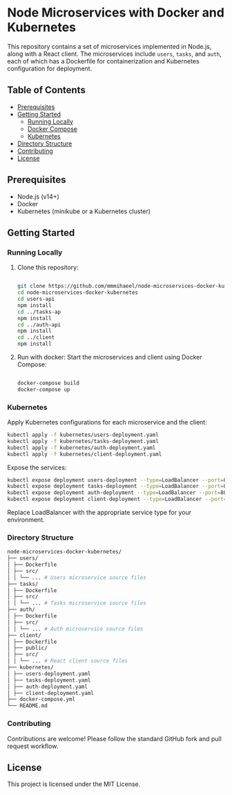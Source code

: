 # Node Microservices with Docker and Kubernetes

This repository contains a set of microservices implemented in Node.js, along with a React client. The microservices include `users`, `tasks`, and `auth`, each of which has a Dockerfile for containerization and Kubernetes configuration for deployment.

## Table of Contents

- [Prerequisites](#prerequisites)
- [Getting Started](#getting-started)
  - [Running Locally](#running-locally)
  - [Docker Compose](#docker-compose)
  - [Kubernetes](#kubernetes)
- [Directory Structure](#directory-structure)
- [Contributing](#contributing)
- [License](#license)

## Prerequisites

- Node.js (v14+)
- Docker
- Kubernetes (minikube or a Kubernetes cluster)

## Getting Started

### Running Locally

1. Clone this repository:

   ```sh

   git clone https://github.com/mmmihaeel/node-microservices-docker-kubernetes.git
   cd node-microservices-docker-kubernetes
   cd users-api
   npm install
   cd ../tasks-ap
   npm install
   cd ../auth-api
   npm install
   cd ../client
   npm install

   ```

2. Run with docker:
   Start the microservices and client using Docker Compose:

   ```sh

   docker-compose build
   docker-compose up

   ```

### Kubernetes

Apply Kubernetes configurations for each microservice and the client:

```sh
kubectl apply -f kubernetes/users-deployment.yaml
kubectl apply -f kubernetes/tasks-deployment.yaml
kubectl apply -f kubernetes/auth-deployment.yaml
kubectl apply -f kubernetes/client-deployment.yaml
```

Expose the services:

```sh
kubectl expose deployment users-deployment --type=LoadBalancer --port=80
kubectl expose deployment tasks-deployment --type=LoadBalancer --port=80
kubectl expose deployment auth-deployment --type=LoadBalancer --port=80
kubectl expose deployment client-deployment --type=LoadBalancer --port=80
```

Replace LoadBalancer with the appropriate service type for your environment.

### Directory Structure

```sh
node-microservices-docker-kubernetes/
├── users/
│ ├── Dockerfile
│ ├── src/
│ │ └── ... # Users microservice source files
├── tasks/
│ ├── Dockerfile
│ ├── src/
│ │ └── ... # Tasks microservice source files
├── auth/
│ ├── Dockerfile
│ ├── src/
│ │ └── ... # Auth microservice source files
├── client/
│ ├── Dockerfile
│ ├── public/
│ ├── src/
│ │ └── ... # React client source files
├── kubernetes/
│ ├── users-deployment.yaml
│ ├── tasks-deployment.yaml
│ ├── auth-deployment.yaml
│ ├── client-deployment.yaml
├── docker-compose.yml
└── README.md
```

### Contributing

Contributions are welcome! Please follow the standard GitHub fork and pull request workflow.

## License

This project is licensed under the MIT License.
